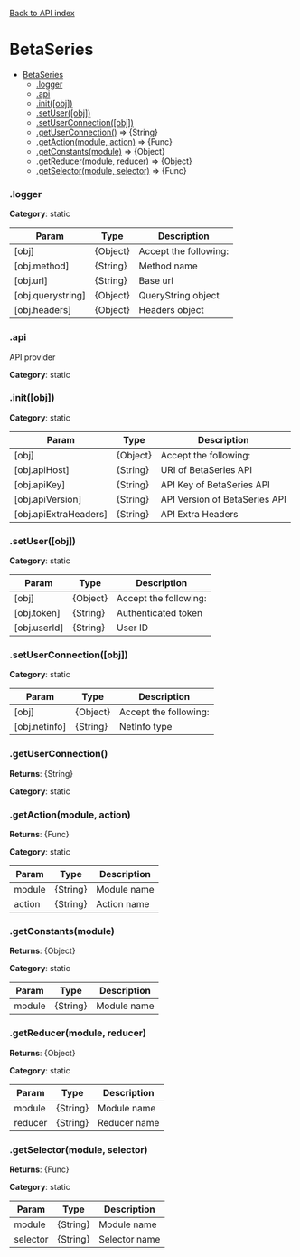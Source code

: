 [Back to API index](README.md)

# BetaSeries

* [BetaSeries](#module_BetaSeries)
    * [.logger](#module_BetaSeries.logger)
    * [.api](#module_BetaSeries.api)
    * [.init([obj])](#module_BetaSeries.init)
    * [.setUser([obj])](#module_BetaSeries.setUser)
    * [.setUserConnection([obj])](#module_BetaSeries.setUserConnection)
    * [.getUserConnection()](#module_BetaSeries.getUserConnection) ⇒ {String}
    * [.getAction(module, action)](#module_BetaSeries.getAction) ⇒ {Func}
    * [.getConstants(module)](#module_BetaSeries.getConstants) ⇒ {Object}
    * [.getReducer(module, reducer)](#module_BetaSeries.getReducer) ⇒ {Object}
    * [.getSelector(module, selector)](#module_BetaSeries.getSelector) ⇒ {Func}

<a name="module_BetaSeries.logger"></a>

### .logger
**Category**: static  

| Param | Type | Description |
| --- | --- | --- |
| [obj] | {Object} | Accept the following: |
| [obj.method] | {String} | Method name |
| [obj.url] | {String} | Base url |
| [obj.querystring] | {Object} | QueryString object |
| [obj.headers] | {Object} | Headers object |

<a name="module_BetaSeries.api"></a>

### .api

API provider

**Category**: static  
<a name="module_BetaSeries.init"></a>

### .init([obj])
**Category**: static  

| Param | Type | Description |
| --- | --- | --- |
| [obj] | {Object} | Accept the following: |
| [obj.apiHost] | {String} | URI of BetaSeries API |
| [obj.apiKey] | {String} | API Key of BetaSeries API |
| [obj.apiVersion] | {String} | API Version of BetaSeries API |
| [obj.apiExtraHeaders] | {String} | API Extra Headers |

<a name="module_BetaSeries.setUser"></a>

### .setUser([obj])
**Category**: static  

| Param | Type | Description |
| --- | --- | --- |
| [obj] | {Object} | Accept the following: |
| [obj.token] | {String} | Authenticated token |
| [obj.userId] | {String} | User ID |

<a name="module_BetaSeries.setUserConnection"></a>

### .setUserConnection([obj])
**Category**: static  

| Param | Type | Description |
| --- | --- | --- |
| [obj] | {Object} | Accept the following: |
| [obj.netinfo] | {String} | NetInfo type |

<a name="module_BetaSeries.getUserConnection"></a>

### .getUserConnection()
**Returns**: {String}

**Category**: static  
<a name="module_BetaSeries.getAction"></a>

### .getAction(module, action)
**Returns**: {Func}

**Category**: static  

| Param | Type | Description |
| --- | --- | --- |
| module | {String} | Module name |
| action | {String} | Action name |

<a name="module_BetaSeries.getConstants"></a>

### .getConstants(module)
**Returns**: {Object}

**Category**: static  

| Param | Type | Description |
| --- | --- | --- |
| module | {String} | Module name |

<a name="module_BetaSeries.getReducer"></a>

### .getReducer(module, reducer)
**Returns**: {Object}

**Category**: static  

| Param | Type | Description |
| --- | --- | --- |
| module | {String} | Module name |
| reducer | {String} | Reducer name |

<a name="module_BetaSeries.getSelector"></a>

### .getSelector(module, selector)
**Returns**: {Func}

**Category**: static  

| Param | Type | Description |
| --- | --- | --- |
| module | {String} | Module name |
| selector | {String} | Selector name |

